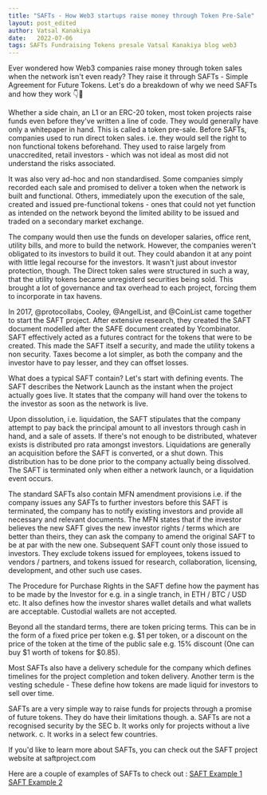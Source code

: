 ```yaml
---
title: "SAFTs - How Web3 startups raise money through Token Pre-Sale"
layout: post_edited
author: Vatsal Kanakiya
date:   2022-07-06
tags: SAFTs Fundraising Tokens presale Vatsal Kanakiya blog web3 
---
```

Ever wondered how Web3 companies raise money through token sales when the network isn't even ready? They raise it through SAFTs - Simple Agreement for Future Tokens. Let's do a breakdown of why we need SAFTs and how they work 👇🧵

Whether a side chain, an L1 or an ERC-20 token, most token projects raise funds even before they've written a line of code. They would generally have only a whitepaper in hand. This is called a token pre-sale.
Before SAFTs, companies used to run direct token sales. i.e. they would sell the right to non functional tokens beforehand. They used to raise largely from unaccredited, retail investors - which was not ideal as most did not understand the risks associated.   

It was also very ad-hoc and non standardised. Some companies simply recorded each sale and promised to deliver a token when the network is built and functional.
Others, immediately upon the execution of the sale, created and issued pre-functional tokens - ones that could not yet function as intended on the network beyond the limited ability to be issued and traded on a secondary market exchange.   

The company would then use the funds on developer salaries, office rent,  utility bills, and more to build the network. However, the companies weren't obligated to its investors to build it out. They could abandon it at any point with little legal recourse for the investors.
It wasn't just about investor protection, though. The Direct token sales were structured in such a way, that the utility tokens became unregisterd securities being sold. This brought a lot of governance and tax overhead to each project, forcing them to incorporate in tax havens.   

In 2017, @protocollabs, Cooley, @AngelList, and @CoinList came together to start the SAFT project. After extensive research, they created the SAFT document modelled after the SAFE document created by Ycombinator.
SAFT effectively acted as a futures contract for the tokens that were to be created. This made the SAFT itself a security, and made the utility tokens a non security. Taxes become a lot simpler, as both the company and the investor have to pay lesser, and they can offset losses.   

What does a typical SAFT contain? Let's start with defining events. The SAFT describes the Network Launch as the instant when the project actually goes live. It states that the company will hand over the tokens to the investor as soon as the network is live.   

Upon dissolution, i.e. liquidation, the SAFT stipulates that the company attempt to pay back the principal amount to all investors through cash in hand, and a sale of assets. If there's not enough to be distributed, whatever exists is distributed pro rata amongst investors.
Liquidations are generally an acquisition before the SAFT is converted, or a shut down. This distribution has to be done prior to the company actually being dissolved. The SAFT is terminated only when either a network launch, or a liquidation event occurs.   

The standard SAFTs also contain MFN amendment provisions i.e. if the company issues any SAFTs to further investors before this SAFT is terminated, the company has to notify existing investors and provide all necessary and relevant documents. 
The MFN states that if the investor believes the new SAFT gives the new investor rights / terms which are better than theirs, they can ask the company to amend the original SAFT to be at par with the new one. 
Subsequent SAFT count only those issued to investors. They exclude tokens issued for employees, tokens issued to vendors / partners, and tokens issued for research, collaboration, licensing, development, and other such use cases.   

The Procedure for Purchase Rights in the SAFT define how the payment has to be made by the Investor for e.g. in a single tranch, in ETH / BTC / USD etc. It also defines how the investor shares wallet details and what wallets are acceptable. Custodial wallets are not accepted.   

Beyond all the standard terms, there are token pricing terms. This can be in the form of a fixed price per token e.g. $1 per token, or a discount on the price of the token at the time of the public sale e.g. 15% discount (One can buy $1 worth of tokens for $0.85).   

Most SAFTs also have a delivery schedule for the company which defines timelines for the project completion and token delivery. Another term is the vesting schedule - These define how tokens are made liquid for investors to sell over time.    

SAFTs are a very simple way to raise funds for projects through a promise of future tokens. They do have their limitations though. a. SAFTs are not a recognised security by the SEC b. It works only for projects without a live network. c. It works in a select few countries.   

If you'd like to learn more about SAFTs, you can check out the SAFT project website at saftproject.com

Here are a couple of examples of SAFTs to check out :
[SAFT Example 1](https://www.sec.gov/Archives/edgar/data/1744276/000174427618000002/SAFT_MVG.pdf)
[SAFT Example 2](https://www.sec.gov/Archives/edgar/data/1693656/000110465919039476/a18-15736_1ex1a3hldrsrtsd1.htm)
